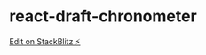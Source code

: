 # react-draft-chronometer

[Edit on StackBlitz ⚡️](https://stackblitz.com/edit/react-draft-chronometer)